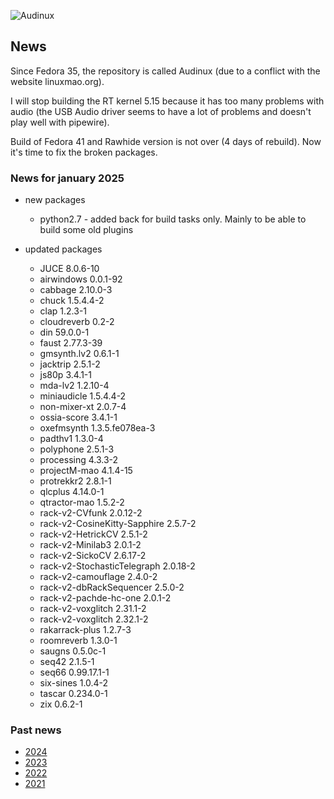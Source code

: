 ![Audinux](../images/AudinuxBanner.png)

## News

Since Fedora 35, the repository is called Audinux (due to a conflict with the website linuxmao.org).

I will stop building the RT kernel 5.15 because it has too many problems with audio (the USB Audio driver seems to have a lot of problems and doesn't play well with pipewire).

Build of Fedora 41 and Rawhide version is not over (4 days of rebuild). Now it's time to fix the broken packages.

### News for january 2025

* new packages
  * python2.7 - added back for build tasks only. Mainly to be able to build some old plugins

* updated packages
  * JUCE 8.0.6-10
  * airwindows 0.0.1-92
  * cabbage 2.10.0-3
  * chuck 1.5.4.4-2
  * clap 1.2.3-1
  * cloudreverb 0.2-2
  * din 59.0.0-1
  * faust 2.77.3-39
  * gmsynth.lv2 0.6.1-1
  * jacktrip 2.5.1-2
  * js80p 3.4.1-1
  * mda-lv2 1.2.10-4
  * miniaudicle 1.5.4.4-2
  * non-mixer-xt 2.0.7-4
  * ossia-score 3.4.1-1
  * oxefmsynth 1.3.5.fe078ea-3
  * padthv1 1.3.0-4
  * polyphone 2.5.1-3
  * processing 4.3.3-2
  * projectM-mao 4.1.4-15
  * protrekkr2 2.8.1-1
  * qlcplus 4.14.0-1
  * qtractor-mao 1.5.2-2
  * rack-v2-CVfunk 2.0.12-2
  * rack-v2-CosineKitty-Sapphire 2.5.7-2
  * rack-v2-HetrickCV 2.5.1-2
  * rack-v2-Minilab3 2.0.1-2
  * rack-v2-SickoCV 2.6.17-2
  * rack-v2-StochasticTelegraph 2.0.18-2
  * rack-v2-camouflage 2.4.0-2
  * rack-v2-dbRackSequencer 2.5.0-2
  * rack-v2-pachde-hc-one 2.0.1-2
  * rack-v2-voxglitch 2.31.1-2
  * rack-v2-voxglitch 2.32.1-2
  * rakarrack-plus 1.2.7-3
  * roomreverb 1.3.0-1
  * saugns 0.5.0c-1
  * seq42 2.1.5-1
  * seq66 0.99.17.1-1
  * six-sines 1.0.4-2
  * tascar 0.234.0-1
  * zix 0.6.2-1

### Past news

* [2024](news-2024.md)
* [2023](news-2023.md)
* [2022](news-2022.md)
* [2021](news-2021.md)
